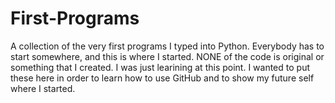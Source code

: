 # First-Programs
A collection of the very first programs I typed into Python.  Everybody has to start somewhere, and this is where I started. 
NONE of the code is original or something that I created.  I was just learining at this point.  I wanted to put these here in order to learn how to use GitHub and to show my future self where I started.  
